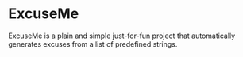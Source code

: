 # ExcuseMe
ExcuseMe is a plain and simple just-for-fun project that automatically generates excuses from a list of predefined strings.
